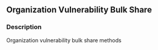 ## Organization Vulnerability Bulk Share
### Description
Organization vulnerability bulk share methods
